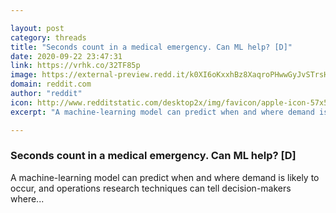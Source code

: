 ```yaml
---

layout: post
category: threads
title: "Seconds count in a medical emergency. Can ML help? [D]"
date: 2020-09-22 23:47:31
link: https://vrhk.co/32TF85p
image: https://external-preview.redd.it/k0XI6oKxxhBz8XaqroPHwwGyJvSTrsHj1h4OHnWk7WQ.jpg?width=1200&height=628.272251309&auto=webp&crop=1200:628.272251309,smart&s=8ded76146c93b79ae815c6339daba7a0b48288b3
domain: reddit.com
author: "reddit"
icon: http://www.redditstatic.com/desktop2x/img/favicon/apple-icon-57x57.png
excerpt: "A machine-learning model can predict when and where demand is likely to occur, and operations research techniques can tell decision-makers where..."

---
```


### Seconds count in a medical emergency. Can ML help? [D]

A machine-learning model can predict when and where demand is likely to occur, and operations research techniques can tell decision-makers where...